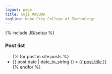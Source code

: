 ```yaml
---
layout: page
title: Koji MASUDA
tagline: Kobe City College of Technology
---
```

{% include JB/setup %}


### Post list

<ul class="posts">
  {% for post in site.posts %}
    <li><span>{{ post.date | date_to_string }}</span> &raquo; <a href="{{ BASE_PATH }}{{ post.url }}">{{ post.title }}</a></li>
  {% endfor %}
</ul>


